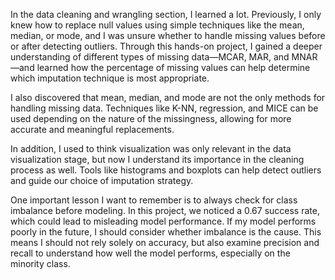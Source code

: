 In the data cleaning and wrangling section, I learned a lot. Previously, I only knew how to replace null values using simple techniques like the mean, median, or mode, and I was unsure whether to handle missing values before or after detecting outliers. Through this hands-on project, I gained a deeper understanding of different types of missing data—MCAR, MAR, and MNAR—and learned how the percentage of missing values can help determine which imputation technique is most appropriate.

I also discovered that mean, median, and mode are not the only methods for handling missing data. Techniques like K-NN, regression, and MICE can be used depending on the nature of the missingness, allowing for more accurate and meaningful replacements.

In addition, I used to think visualization was only relevant in the data visualization stage, but now I understand its importance in the cleaning process as well. Tools like histograms and boxplots can help detect outliers and guide our choice of imputation strategy.

One important lesson I want to remember is to always check for class imbalance before modeling. In this project, we noticed a 0.67 success rate, which could lead to misleading model performance. If my model performs poorly in the future, I should consider whether imbalance is the cause. This means I should not rely solely on accuracy, but also examine precision and recall to understand how well the model performs, especially on the minority class.


